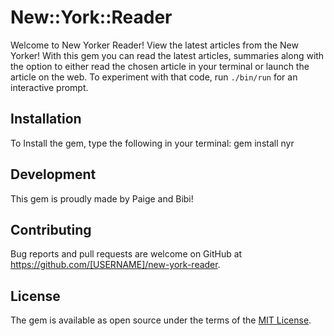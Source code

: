 # New::York::Reader


Welcome to New Yorker Reader! View the latest articles from the New Yorker!
With this gem you can read the latest articles, summaries along with the option
to either read the chosen article in your terminal or launch the article on the
web. To experiment with that code, run `./bin/run` for an interactive prompt.


## Installation

To Install the gem, type the following in your terminal:
gem install nyr


## Development
This gem is proudly made by Paige and Bibi!

## Contributing

Bug reports and pull requests are welcome on GitHub at https://github.com/[USERNAME]/new-york-reader.


## License

The gem is available as open source under the terms of the [MIT License](http://opensource.org/licenses/MIT).
